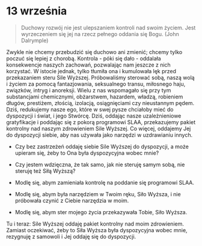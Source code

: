 
# 13 września

> Duchowy rozwój nie jest ulepszaniem kontroli nad swoim życiem. Jest wyrzeczeniem się jej na rzecz pełnego oddania się Bogu. (John Dalrymple)


Zwykle nie chcemy przebudzić się duchowo ani zmienić; chcemy tylko poczuć się lepiej z chorobą. Kontrola - póki się dało - oddalała konsekwencje naszych zachowań, pozwalając nam jeszcze z nich korzystać. W istocie jednak, tylko tłumiła ona i kumulowała lęk przed przekazaniem steru Sile Wyższej. Próbowaliśmy sterować sobą, naszą wolą i życiem za pomocą fantazjowania, seksualnego transu, miłosnego haju, związków, intryg i anoreksji. Wielu z nas wspomagało się przy tym substancjami chemicznymi, obżarstwem, hazardem, władzą, robieniem długów, prestiżem, złością, izolacją, osiągnięciami czy nieustannym pędem. Dziś, redukujemy nasze ego, które w swej pysze chciałoby mieć do dyspozycji i świat, i jego Stwórcę. Dziś, oddając nasze uzależnieniowe gratyfikacje i poddając się z pokorą programowi SLAA, przekazujemy pakiet kontrolny nad naszym zdrowieniem Sile Wyższej. Co więcej, oddajemy Jej do dyspozycji siebie, aby nas używała jako narzędzi w uzdrawianiu innych.

- Czy bez zastrzeżeń oddaję siebie Sile Wyższej do dyspozycji, a może upieram się, żeby to Ona była dyspozycyjna wobec mnie?
- Czy jestem wdzięczna, że tak samo, jak nie steruję samym sobą, nie steruję też Siłą Wyższą?

- Modlę się, abym zamieniała kontrolę na poddanie się programowi SLAA.
- Modlę się, abym była narzędziem w Twoim ręku, Siło Wyższa, i nie próbowała czynić z Ciebie narzędzia w moim.
- Modlę się, abym ster mojego życia przekazywała Tobie, Siło Wyższa.

Tu i teraz: Sile Wyższej oddaję pakiet kontrolny nad moim zdrowieniem. Zamiast oczekiwać, żeby to Siła Wyższa była dyspozycyjna wobec mnie, rezygnuję z samowoli i Jej oddaję się do dyspozycji.
